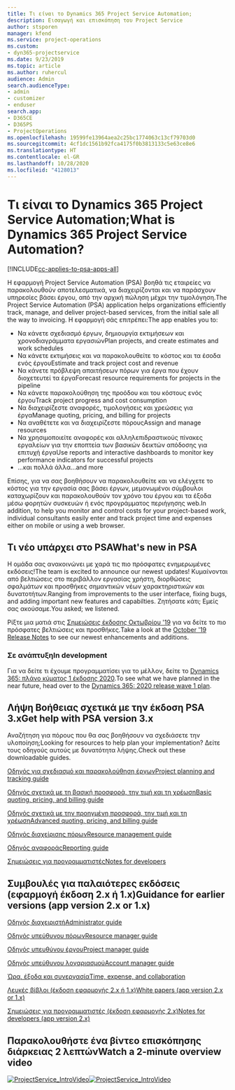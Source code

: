 ```yaml
---
title: Τι είναι το Dynamics 365 Project Service Automation;
description: Εισαγωγή και επισκόπηση του Project Service
author: stsporen
manager: kfend
ms.service: project-operations
ms.custom:
- dyn365-projectservice
ms.date: 9/23/2019
ms.topic: article
ms.author: ruhercul
audience: Admin
search.audienceType:
- admin
- customizer
- enduser
search.app:
- D365CE
- D365PS
- ProjectOperations
ms.openlocfilehash: 19599fe13964aea2c25bc1774063c13cf79703d0
ms.sourcegitcommit: 4cf1dc1561b92fca4175f0b3813133c5e63ce8e6
ms.translationtype: HT
ms.contentlocale: el-GR
ms.lasthandoff: 10/28/2020
ms.locfileid: "4128013"
---
```

# <a name="what-is-dynamics-365-project-service-automation"></a><span data-ttu-id="be506-103">Τι είναι το Dynamics 365 Project Service Automation;</span><span class="sxs-lookup"><span data-stu-id="be506-103">What is Dynamics 365 Project Service Automation?</span></span>

[!INCLUDE[cc-applies-to-psa-apps-all](../includes/cc-applies-to-psa-apps-all.md)]

<span data-ttu-id="be506-104">Η εφαρμογή Project Service Automation (PSA) βοηθά τις εταιρείες να παρακολουθούν αποτελεσματικά, να διαχειρίζονται και να παράσχουν υπηρεσίες βάσει έργου, από την αρχική πώληση μέχρι την τιμολόγηση.</span><span class="sxs-lookup"><span data-stu-id="be506-104">The Project Service Automation (PSA) application helps organizations efficiently track, manage, and deliver project-based services, from the initial sale all the way to invoicing.</span></span> <span data-ttu-id="be506-105">Η εφαρμογή σάς επιτρέπει:</span><span class="sxs-lookup"><span data-stu-id="be506-105">The app enables you to:</span></span>

- <span data-ttu-id="be506-106">Να κάνετε σχεδιασμό έργων, δημιουργία εκτιμήσεων και χρονοδιαγράμματα εργασιών</span><span class="sxs-lookup"><span data-stu-id="be506-106">Plan projects, and create estimates and work schedules</span></span>
- <span data-ttu-id="be506-107">Να κάνετε εκτιμήσεις και να παρακολουθείτε το κόστος και τα έσοδα ενός έργου</span><span class="sxs-lookup"><span data-stu-id="be506-107">Estimate and track project cost and revenue</span></span>
- <span data-ttu-id="be506-108">Να κάνετε πρόβλεψη απαιτήσεων πόρων για έργα που έχουν διοχετευτεί τα έργα</span><span class="sxs-lookup"><span data-stu-id="be506-108">Forecast resource requirements for projects in the pipeline</span></span>
- <span data-ttu-id="be506-109">Να κάνετε παρακολούθηση της προόδου και του κόστους ενός έργου</span><span class="sxs-lookup"><span data-stu-id="be506-109">Track project progress and cost consumption</span></span>
- <span data-ttu-id="be506-110">Να διαχειρίζεστε αναφορές, τιμολογήσεις και χρεώσεις για έργα</span><span class="sxs-lookup"><span data-stu-id="be506-110">Manage quoting, pricing, and billing for projects</span></span>
- <span data-ttu-id="be506-111">Να αναθέτετε και να διαχειρίζεστε πόρους</span><span class="sxs-lookup"><span data-stu-id="be506-111">Assign and manage resources</span></span>
- <span data-ttu-id="be506-112">Να χρησιμοποιείτε αναφορές και αλληλεπιδραστικούς πίνακες εργαλείων για την εποπτεία των βασικών δεικτών απόδοσης για επιτυχή έργα</span><span class="sxs-lookup"><span data-stu-id="be506-112">Use reports and interactive dashboards to monitor key performance indicators for successful projects</span></span>
- <span data-ttu-id="be506-113">...και πολλά άλλα</span><span class="sxs-lookup"><span data-stu-id="be506-113">...and more</span></span>

<span data-ttu-id="be506-114">Επίσης, για να σας βοηθήσουν να παρακολουθείτε και να ελέγχετε το κόστος για την εργασία σας βάσει έργων, μεμονωμένοι σύμβουλοι καταχωρίζουν και παρακολουθούν τον χρόνο του έργου και τα έξοδα μέσω φορητών συσκευών ή ενός προγράμματος περιήγησης web.</span><span class="sxs-lookup"><span data-stu-id="be506-114">In addition, to help you monitor and control costs for your project-based work, individual consultants easily enter and track project time and expenses either on mobile or using a web browser.</span></span>

## <a name="whats-new-in-psa"></a><span data-ttu-id="be506-115">Τι νέο υπάρχει στο PSA</span><span class="sxs-lookup"><span data-stu-id="be506-115">What's new in PSA</span></span>
<span data-ttu-id="be506-116">Η ομάδα σας ανακοινώνει με χαρά τις πιο πρόσφατες ενημερωμένες εκδόσεις!</span><span class="sxs-lookup"><span data-stu-id="be506-116">The team is excited to announce our newest updates!</span></span> <span data-ttu-id="be506-117">Κυμαίνονται από βελτιώσεις στο περιβάλλον εργασίας χρήστη, διορθώσεις σφαλμάτων και προσθήκες σημαντικών νέων χαρακτηριστικών και δυνατοτήτων.</span><span class="sxs-lookup"><span data-stu-id="be506-117">Ranging from improvements to the user interface, fixing bugs, and adding important new features and capabilties.</span></span> <span data-ttu-id="be506-118">Ζητήσατε κάτι; Εμείς σας ακούσαμε.</span><span class="sxs-lookup"><span data-stu-id="be506-118">You asked; we listened.</span></span>

<span data-ttu-id="be506-119">Ρίξτε μια ματιά στις [Σημειώσεις έκδοσης Οκτωβρίου '19](https://docs.microsoft.com/dynamics365-release-plan/2019wave2/index) για να δείτε το πιο πρόσφατες βελτιώσεις και προσθήκες.</span><span class="sxs-lookup"><span data-stu-id="be506-119">Take a look at the [October '19 Release Notes](https://docs.microsoft.com/dynamics365-release-plan/2019wave2/index) to see our newest enhancements and additions.</span></span>

### <a name="in-development"></a><span data-ttu-id="be506-120">Σε ανάπτυξη</span><span class="sxs-lookup"><span data-stu-id="be506-120">In development</span></span>
<span data-ttu-id="be506-121">Για να δείτε τι έχουμε προγραμματίσει για το μέλλον, δείτε το [Dynamics 365: πλάνο κύματος 1 έκδοσης 2020](https://docs.microsoft.com/dynamics365-release-plan/2020wave1/index).</span><span class="sxs-lookup"><span data-stu-id="be506-121">To see what we have planned in the near future, head over to the [Dynamics 365: 2020 release wave 1 plan](https://docs.microsoft.com/dynamics365-release-plan/2020wave1/index).</span></span>

## <a name="get-help-with-psa-version-3x"></a><span data-ttu-id="be506-122">Λήψη Βοήθειας σχετικά με την έκδοση PSA 3.x</span><span class="sxs-lookup"><span data-stu-id="be506-122">Get help with PSA version 3.x</span></span>
<span data-ttu-id="be506-123">Αναζήτηση για πόρους που θα σας βοηθήσουν να σχεδιάσετε την υλοποίηση;</span><span class="sxs-lookup"><span data-stu-id="be506-123">Looking for resources to help plan your implementation?</span></span> <span data-ttu-id="be506-124">Δείτε τους οδηγούς αυτούς με δυνατότητα λήψης.</span><span class="sxs-lookup"><span data-stu-id="be506-124">Check out these downloadable guides.</span></span>

 [<span data-ttu-id="be506-125">Οδηγός για σχεδιασμό και παρακολούθηση έργων</span><span class="sxs-lookup"><span data-stu-id="be506-125">Project planning and tracking guide</span></span>](../psa/implementation-guides/project-planning-tracking.md)

 [<span data-ttu-id="be506-126">Οδηγός σχετικά με τη βασική προσφορά, την τιμή και τη χρέωση</span><span class="sxs-lookup"><span data-stu-id="be506-126">Basic quoting, pricing, and billing guide</span></span>](../psa/implementation-guides/begin-quoting-pricing-billing.md)

 [<span data-ttu-id="be506-127">Οδηγός σχετικά με την προηγμένη προσφορά, την τιμή και τη χρέωση</span><span class="sxs-lookup"><span data-stu-id="be506-127">Advanced quoting, pricing, and billing guide</span></span>](../psa/implementation-guides/adv-quoting-pricing-billing.md)

 [<span data-ttu-id="be506-128">Οδηγός διαχείρισης πόρων</span><span class="sxs-lookup"><span data-stu-id="be506-128">Resource management guide</span></span>](../psa/implementation-guides/resource-management-guide.md)

 [<span data-ttu-id="be506-129">Οδηγός αναφοράς</span><span class="sxs-lookup"><span data-stu-id="be506-129">Reporting guide</span></span>](../psa/implementation-guides/reporting-guide.md)

 [<span data-ttu-id="be506-130">Σημειώσεις για προγραμματιστές</span><span class="sxs-lookup"><span data-stu-id="be506-130">Notes for developers</span></span>](../psa/developer-guides/overview-dev-notes-v3.x.md)

## <a name="guidance-for-earlier-versions-app-version-2x-or-1x"></a><span data-ttu-id="be506-131">Συμβουλές για παλαιότερες εκδόσεις (εφαρμογή έκδοση 2.x ή 1.x)</span><span class="sxs-lookup"><span data-stu-id="be506-131">Guidance for earlier versions (app version 2.x or 1.x)</span></span>
 [<span data-ttu-id="be506-132">Οδηγός διαχειριστή</span><span class="sxs-lookup"><span data-stu-id="be506-132">Administrator guide</span></span>](../psa/admin-guide.md)

 [<span data-ttu-id="be506-133">Οδηγός υπεύθυνου πόρων</span><span class="sxs-lookup"><span data-stu-id="be506-133">Resource manager guide</span></span>](../psa/resource-manager-guide.md)

 [<span data-ttu-id="be506-134">Οδηγός υπευθύνου έργου</span><span class="sxs-lookup"><span data-stu-id="be506-134">Project manager guide</span></span>](../psa/project-manager-guide.md)

 [<span data-ttu-id="be506-135">Οδηγός υπεύθυνου λογαριασμού</span><span class="sxs-lookup"><span data-stu-id="be506-135">Account manager guide</span></span>](../psa/account-manager-guide.md)

 [<span data-ttu-id="be506-136">Ώρα, έξοδα και συνεργασία</span><span class="sxs-lookup"><span data-stu-id="be506-136">Time, expense, and collaboration</span></span>](../psa/time-expense-collaboration-guide.md)

 [<span data-ttu-id="be506-137">Λευκές βίβλοι (έκδοση εφαρμογής 2.x ή 1.x)</span><span class="sxs-lookup"><span data-stu-id="be506-137">White papers (app version 2.x or 1.x)</span></span>](../psa/white-papers.md)

 [<span data-ttu-id="be506-138">Σημειώσεις για προγραμματιστές (έκδοση εφαρμογής 2.x)</span><span class="sxs-lookup"><span data-stu-id="be506-138">Notes for developers (app version 2.x)</span></span>](../psa/developer-guides/add-custom-qoi-forms-v2.x.md)

 ## <a name="watch-a-2-minute-overview-video"></a><span data-ttu-id="be506-139">Παρακολουθήστε ένα βίντεο επισκόπησης διάρκειας 2 λεπτών</span><span class="sxs-lookup"><span data-stu-id="be506-139">Watch a 2-minute overview video</span></span>
 <a name="heroArea"></a> <span data-ttu-id="be506-140">[![ProjectService_IntroVideo](../psa/media/project-service-intro-video.png "ProjectService_IntroVideo")](https://go.microsoft.com/fwlink/p/?LinkId=799457)</span><span class="sxs-lookup"><span data-stu-id="be506-140">[![ProjectService_IntroVideo](../psa/media/project-service-intro-video.png "ProjectService_IntroVideo")](https://go.microsoft.com/fwlink/p/?LinkId=799457)</span></span>


